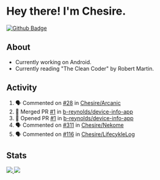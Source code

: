 # Hey there! I'm Chesire.

[![Github Badge](https://img.shields.io/badge/-Github-000?style=flat-square&logo=Github&logoColor=white&link=https://github.com/chesire)](https://github.com/chesire)

## About
<!-- Uses https://github.com/Chesire/natemoo-re -->
* Currently working on Android.
* Currently reading "The Clean Coder" by Robert Martin.
<!--
* Currently listening to: 
<a href="https://natemoo-re-iirbxe7wf.vercel.app/now-playing?open">
    <img src="https://natemoo-re-iirbxe7wf.vercel.app/now-playing" width="256" height="64" alt="Now Playing">
</a>  
-->

## Activity
<!-- Uses https://github.com/jamesgeorge007/github-activity-readme -->
<!--START_SECTION:activity-->
1. 🗣 Commented on [#28](https://github.com/Chesire/Arcanic/issues/28) in [Chesire/Arcanic](https://github.com/Chesire/Arcanic)
2. 🎉 Merged PR [#1](https://github.com/b-reynolds/device-info-app/pull/1) in [b-reynolds/device-info-app](https://github.com/b-reynolds/device-info-app)
3. 💪 Opened PR [#1](https://github.com/b-reynolds/device-info-app/pull/1) in [b-reynolds/device-info-app](https://github.com/b-reynolds/device-info-app)
4. 🗣 Commented on [#311](https://github.com/Chesire/Nekome/issues/311) in [Chesire/Nekome](https://github.com/Chesire/Nekome)
5. 🗣 Commented on [#116](https://github.com/Chesire/LifecykleLog/issues/116) in [Chesire/LifecykleLog](https://github.com/Chesire/LifecykleLog)
<!--END_SECTION:activity-->

## Stats
<a href="https://github-readme-stats.vercel.app/api/top-langs/?username=chesire&theme=tokyonight">
    <img src="https://github-readme-stats.vercel.app/api/top-langs/?username=chesire&layout=compact&theme=tokyonight" >
</a>
<a href="https://github-readme-stats.vercel.app/api?username=chesire&show_icons=true&theme=tokyonight">
    <img src="https://github-readme-stats.vercel.app/api?username=chesire&show_icons=true&theme=tokyonight" >
</a>  
